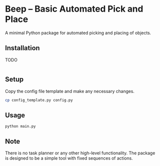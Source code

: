 # Beep – Basic Automated Pick and Place

A minimal Python package for automated picking and placing of objects. 

## Installation

TODO
```
```

## Setup

Copy the config file template and make any necessary changes.

```bash
cp config_template.py config.py
```

## Usage

```
python main.py
```

## Note
There is no task planner or any other high-level functionality.
The package is designed to be a simple tool with fixed sequences of actions. 
